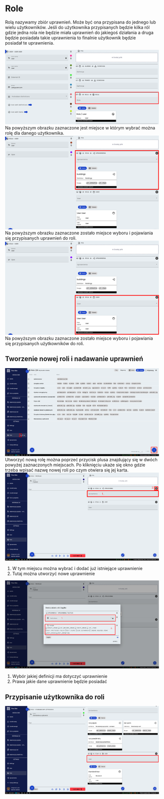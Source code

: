 # Role
Rolą nazywamy zbiór uprawnień. Może być ona przypisana do jednego lub wielu użytkowników. Jeśli do użytkownika przypisanych będzie kilka ról gdzie jedna rola nie będzie miała uprawnień do jakiegoś działania a druga będzie posiadała takie uprawnienia to finalnie użytkownik będzie posiadał te uprawnienia. 

![Miejsce przypisania roli](../images/rola-w-user.png)
Na powyższym obrazku zaznaczone jest miejsce w którym wybrać można rolę dla danego użytkownika. 
![Uprawnienia w roli](../images/upraw-w-rola.png)
Na powyższym obrazku zaznaczone zostało miejsce wyboru i pojawiania się przypisanych uprawnień do roli.
![Użytkownicy w roli](../images/user-w-rola.png)
Na powyższym obrazku zaznaczone zostało miejsce wyboru i pojawiania się przypisanych użytkowników do roli.

## Tworzenie nowej roli i nadawanie uprawnień 
![Dodawanie nowej roli](../images/nowa-rola.png)
Utworzyć nową rolę można poprzeć przycisk plusa znajdujący się w dwóch powyżej zaznaczonych miejscach. Po kliknięciu ukaże się okno gdzie trzeba wpisać nazwę nowej roli po czym otwiera się jej karta.
![Dodanie uprawnień do roli](../images/dodanie-uprawnien.png)

1. W tym miejscu można wybrać i dodać już istniejące uprawnienie
2. Tutaj można utworzyć nowe uprawnienie

![Stworzenie uprawnienia w roli](../images/nowe-uprawnienie-w-roli.png)

1. Wybór jakiej definicji ma dotyczyć uprawnienie
2. Prawa jakie dane uprawnienie będzie posiadać

## Przypisanie użytkownika do roli
![Przypisanie użytkownika](../images/przypisanie-usera-rola.png)